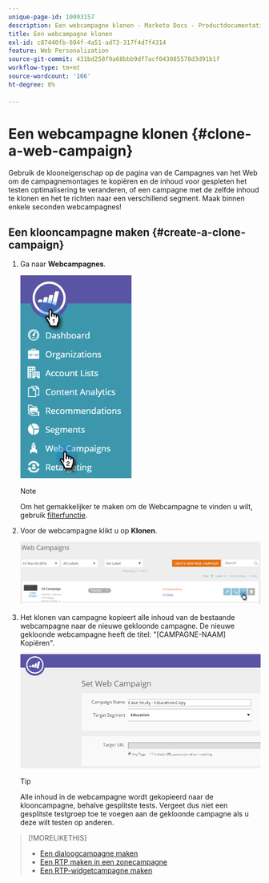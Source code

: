 ```yaml
---
unique-page-id: 10093157
description: Een webcampagne klonen - Marketo Docs - Productdocumentatie
title: Een webcampagne klonen
exl-id: c87440fb-694f-4a51-ad73-317f4d7f4314
feature: Web Personalization
source-git-commit: 431bd258f9a68bbb9df7acf043085578d3d91b1f
workflow-type: tm+mt
source-wordcount: '166'
ht-degree: 0%

---
```


# Een webcampagne klonen {#clone-a-web-campaign}

Gebruik de klooneigenschap op de pagina van de Campagnes van het Web om de campagnemontages te kopiëren en de inhoud voor gespleten het testen optimalisering te veranderen, of een campagne met de zelfde inhoud te klonen en het te richten naar een verschillend segment. Maak binnen enkele seconden webcampagnes!

## Een klooncampagne maken {#create-a-clone-campaign}

1. Ga naar **Webcampagnes**.

   ![](assets/image2016-8-18-16-3a44-3a0.png)

   >[!NOTE]
   >
   >Om het gemakkelijker te maken om de Webcampagne te vinden u wilt, gebruik [filterfunctie](/help/marketo/product-docs/web-personalization/working-with-web-campaigns/filter-web-campaigns.md).

1. Voor de webcampagne klikt u op **Klonen**.

   ![](assets/web-campaigns-1-clone-hand.png)

1. Het klonen van campagne kopieert alle inhoud van de bestaande webcampagne naar de nieuwe gekloonde campagne. De nieuwe gekloonde webcampagne heeft de titel: &quot;[CAMPAGNE-NAAM] Kopiëren&quot;.

   ![](assets/image2016-8-18-17-3a8-3a27.png)

   >[!TIP]
   >
   >Alle inhoud in de webcampagne wordt gekopieerd naar de klooncampagne, behalve gesplitste tests. Vergeet dus niet een gesplitste testgroep toe te voegen aan de gekloonde campagne als u deze wilt testen op anderen.

>[!MORELIKETHIS]
>
>* [Een dialoogcampagne maken](/help/marketo/product-docs/web-personalization/working-with-web-campaigns/create-a-new-dialog-web-campaign.md)
>* [Een RTP maken in een zonecampagne](/help/marketo/product-docs/web-personalization/working-with-web-campaigns/create-a-new-in-zone-web-campaign.md)
>* [Een RTP-widgetcampagne maken](/help/marketo/product-docs/web-personalization/working-with-web-campaigns/create-a-new-widget-web-campaign.md)
